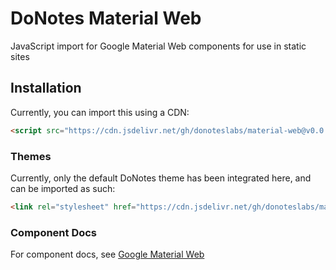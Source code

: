 # DoNotes Material Web
JavaScript import for Google Material Web components for use in static sites

## Installation

Currently, you can import this using a CDN:
```html
<script src="https://cdn.jsdelivr.net/gh/donoteslabs/material-web@v0.0.2/md.js"></script>
```
### Themes

Currently, only the default DoNotes theme has been integrated here, and can be imported as such:

```html
<link rel="stylesheet" href="https://cdn.jsdelivr.net/gh/donoteslabs/material-web@v0.0.2/themes/default.css" />
```

### Component Docs

For component docs, see [Google Material Web](https://github.com/material-components/material-web/tree/main/docs/components)
